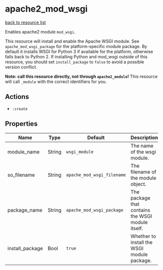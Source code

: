 # apache2_mod_wsgi

[back to resource list](https://github.com/sous-chefs/apache2#resources)

Enables apache2 module `mod_wsgi`.

This resource will install and enable the Apache WSGI module. See `apache_mod_wsgi_package` for the platform-specific module package. By default it installs WSGI for Python 3 if available for the platform, otherwise falls back to Python 2. If installing Python and mod_wsgi outside of this resource, you should set `install_package` to `false` to avoid a possible version conflict.

**Note: call this resource directly, not through `apache2_module`!**
This resource will call `_module` with the correct identifiers for you.

## Actions

- `:create`

## Properties

| Name            | Type   | Default                    | Description                                       |
| --------------- | ------ | -------------------------- | ------------------------------------------------- |
| module_name     | String | `wsgi_module`              | The name of the wsgi module.                      |
| so_filename     | String | `apache_mod_wsgi_filename` | The filename of the module object.                |
| package_name    | String | `apache_mod_wsgi_package`  | The package that contains the WSGI module itself. |
| install_package | Bool   | `true`                     | Whether to install the WSGI module package.       |
